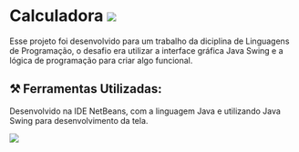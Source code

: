 # Calculadora <img src= "https://lh3.googleusercontent.com/pw/AL9nZEWO9Ar0r7_tXI7T7H8t5upqYcP5FvEyqBqSn2Lnwxrgc83clxYGMTA8qzd8YiYajJ8ZIdry2eeHdZKehQvmYlYWFGK2yPlGN5Byw4MfpwO5bHwBUJVR5-LTYDj-sjqpIlwv-OFg_yAiUittwsD1bJY=s24-no?authuser=0"/>

 Esse projeto foi desenvolvido para um trabalho da diciplina de Linguagens de Programação, o desafio era utilizar a interface gráfica Java Swing e a lógica de programação para criar algo funcional.

## ⚒️ Ferramentas Utilizadas:

Desenvolvido na IDE NetBeans, com a linguagem Java e utilizando Java Swing para desenvolvimento da tela. 

<div align="left">
  <a href="https://github.com/isabela-reis">
  <img src="https://lh3.googleusercontent.com/pw/AL9nZEUVLza32CSZis3L-k4KYqKonv71MshWIfAyE2o4eywAw2_ft6DvBBq-7Oys_wCOf44FQ2q5dvS0VFWP3zviWKQXwjefQwkDwgYGoS2X3sqkFI7xCNguZ7LqtFeB2kvyNzIb6UoHDf6mA2CDOKct7j4=w346-h477-no?authuser=0"/>
</div>
